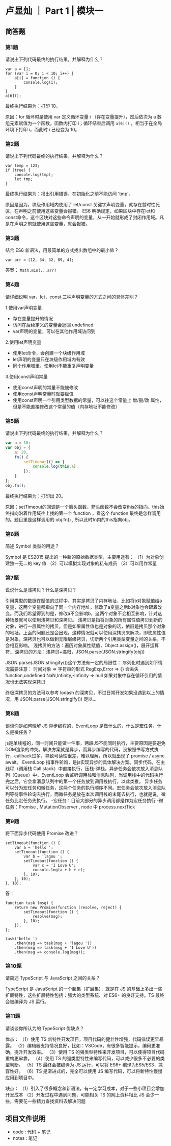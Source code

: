 # 卢显灿 ｜ Part 1 | 模块一

## 简答题

### 第1题
请说出下列代码最终的执行结果，并解释为什么？
```
var a = [];
for (var i = 0; i < 10; i++) {
    a[i] = function () {
        console.log(i);
    }
}
a[6]();
```

最终执行结果为：打印 10。

原因：for 循环时是使用 var 定义循环变量 i （存在变量提升），然后依次为 a 数组元素赋值为一个函数，函数内打印 i；循环结束后调用 `a[6]()` ，相当于在全局环境下打印 i，而此时 i 已经变为 10。


### 第2题
请说出下列代码最终的执行结果，并解释为什么？
```
var temp = 123;
if (true) {
    console.log(tmp);
    let tmp;
}
```

最终执行结果为：报出引用错误，在初始化之前不能访问 'tmp'。

原因是因为，块级作用域内使用了 let/const 关键字声明变量，就存在暂时性死区，在声明之前使用这些变量会报错。
ES6 明确规定，如果区块中存在let和const命令，这个区块对这些命令声明的变量，从一开始就形成了封闭作用域。凡是在声明之前就使用这些变量，就会报错。


### 第3题
结合 ES6 新语法，用最简单的方式找出数组中的最小值？
```
var arr = [12, 34, 32, 89, 4];
```

答案： `Math.min(...arr)`


### 第4题
请详细说明 var，let，const 三种声明变量的方式之间的具体差别？

1.使用var声明变量
- 存在变量提升的情况
- 访问在后续定义的变量会返回 undefined
- var声明的变量，可以在其他作用域访问到

2.使用let声明变量
- 使用let命令，会创建一个块级作用域
- let声明的变量只在块级作用域内有效
- 同个作用域里，使用let不能重复声明变量

3.使用const声明常量
- 使用const声明的常量不能被修改
- 使用const声明常量时就要赋值
- 使用const声明一个引用类型数据的常量，可以往这个常量上 增/删/改 属性，但是不能直接修改这个常量的值（内存地址不能修改）


### 第5题
请说出下列代码最终的执行结果，并解释为什么？
```javascript
var a = 10;
var obj = {
    a: 20,
    fn() {
        setTimeout(() => {
            console.log(this.a);
        });
    }
};
obj.fn();
```

最终执行结果为：打印出 20。

原因：setTimeout的回调是一个箭头函数，箭头函数不会改变this的指向。this始终指向沿着作用域往上找的第一个 function ，看这个 function 最终是怎样调用的。题目里是这样调用的 obj.fn() , 所以此时fn内的this指向obj。


### 第6题
简述 Symbol 类型的用途？

Symbol 是 ES2015 提出的一种新的原始数据类型，主要用途有：
（1）为对象创建独一无二的 key 值
（2）可以模拟实现对象的私有成员
（3）可以用作常量


### 第7题
说说什么是浅拷贝？什么是深拷贝？

引用类型的数据在赋值的过程中，其实是拷贝了内存地址，比如将b对象赋值给a变量，这两个变量都指向了同一个内存地址，修改了a变量之后b对象也会跟着改变。而我们希望得到的是，修改a不会影响b，这两个对象不会相互影响，针对这种场景就可以使用浅拷贝和深拷贝。
浅拷贝是指将对象的所有属性值拷贝到新的对象，进行一层属性的拷贝，但是如果属性值也是对象的话，依旧是拷贝那个对象的地址，上面的问题还是会出现。这种情况就可以使用深拷贝来解决，即使属性值是对象，深拷贝也可以做到无限层级拷贝，切断两个引用类型变量之间的关系，不会相互影响。
浅拷贝的方法：遍历对象属性赋值，Object.assign()，展开运算符...
深拷贝的方法：浅拷贝+递归，JSON.parse(JSON.stringify(obj))

JSON.parse(JSON.stringify())这个方法有一定的局限性：
序列化时遇到如下情况需要注意：
时间对象 => 字符串的形式
RegExp,Error => {}
会丢失 function,undefined
NaN,Infinity,-Infinity => null
如果对象中存在循环引用的情况也无法实现深拷贝

终极深拷贝的方法可以参考 lodash 的深拷贝，不过日常开发如果没遇到以上的情况，用 JSON.parse(JSON.stringify()) 足以...


### 第8题
谈谈你是如何理解 JS 异步编程的，EventLoop 是做什么的，什么是宏任务，什么是微任务？

js是单线程的，同一时间只能做一件事，两段JS不能同时执行，主要原因是要避免DOM渲染的冲突。解决方案就是异步，而异步编写的代码，没按照书写方式执行，callback过多，导致可读性很差，难以理解，所以就出现了 promise / async await。
EventLoop 指事件轮询，是js实现异步的具体解决方案。同步代码，在主线程（调用栈 Call stack）中直接执行，压栈-弹栈。异步任务会依次放入消息队列（Queue）中，EventLoop 会监听调用栈和消息队列，当调用栈中的代码执行完之后，它会拿消息队列中的第一个任务放到调用栈执行，以此类推。
异步任务可以分为宏任务和微任务，这两个任务的执行顺序不同。宏任务会依次放入消息队列等待事件轮询去执行，而微任务是放在本次调用栈的末尾去执行，也就是说，微任务比宏任务先执行。
-宏任务：目前大部分的异步调用都是作为宏任务执行
-微任务：Promise , MutationObserver , node 中 process.nextTick


### 第9题
将下面异步代码使用 Promise 改进？
```
setTimeout(function () {
    var a = 'hello ';
    setTimeout(function () {
        var b = 'lagou ';
        setTimeout(function () {
            var c = 'I Love U';
            console.log(a + b + c);
        }, 10);
    }, 10);
}, 10);
```

答：

```
function task (msg) {
    return new Promise(function (resolve, reject) {
        setTimeout(function () {
            resolve(msg);
        }, 10);
    });
};

task('hello ')
    .then(msg => task(msg + 'lagou '))
    .then(msg => task(msg + 'I Love U'))
    .then(msg => console.log(msg));
```


### 第10题
请简述 TypeScript 与 JavaScript 之间的关系？

TypeScript 是 JavaScript 的一个超集（扩展集），就是在 JS 的基础上多出一些扩展特性，这些扩展特性包括：强大的类型系统、对 ES6+ 的良好支持。TS 最终会被编译为 JS 运行。


### 第11题
请谈谈你所认为的 TypeScript 优缺点？

优点：
（1）使用 TS 新特性开发项目，项目代码的健壮性增强，代码错误更早暴露。
（2）编辑器支持情况良好，比如：VSCode，有很多智能提示，编码更准确，提升开发效率。
（3）使用 TS 的强类型特性来开发项目，可以使得项目代码重构更牢靠。
（4）使用 TS 的强类型特性来编写代码，可以减少很多不必要的类型判断。
（5）TS 最终会被编译为 JS 运行，可以将 ES6+ 编译为ES5/ES3，兼容性好。
（6）TS 是渐进式的，完全可以使用 JS 编写代码，可以将新特性慢慢应用到项目中。

缺点：
（1）引入了很多概念和新语法，有一定学习成本，对于一些小项目会增加开发成本
（2）开发过程中遇到问题，可能相关 TS 的网上资料相比 JS 会少一些，需要花一些精力查找资料去解决问题



## 项目文件说明

- code : 代码 + 笔记
- notes : 笔记

